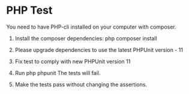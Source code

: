 PHP Test
========

You need to have PHP-cli installed on your computer with composer.

1. Install the composer dependencies: php composer install

2. Please upgrade dependencies to use the latest PHPUnit version - 11

3. Fix test to comply with new PHPUnit version 11

4. Run php phpunit The tests will fail.

5. Make the tests pass without changing the assertions.